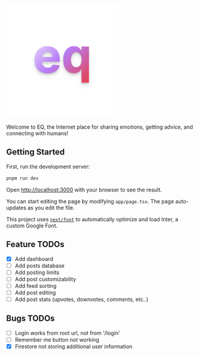 ![EQ app](logo.png)

Welcome to EQ, the Internet place for sharing emotions, getting advice, and connecting with humans!

## Getting Started

First, run the development server:

```bash
pnpm run dev
```

Open [http://localhost:3000](http://localhost:3000) with your browser to see the result.

You can start editing the page by modifying `app/page.tsx`. The page auto-updates as you edit the file.

This project uses [`next/font`](https://nextjs.org/docs/basic-features/font-optimization) to automatically optimize and load Inter, a custom Google Font.


## Feature TODOs
- [x] Add dashboard
- [ ] Add posts database
- [ ] Add posting limits
- [ ] Add post customizability
- [ ] Add feed sorting
- [ ] Add post editing
- [ ] Add post stats (upvotes, downvotes, comments, etc..)

## Bugs TODOs
- [ ] Login works from root url, not from '/login'
- [ ] Remember me button not working
- [x] Firestore not storing additional user information
